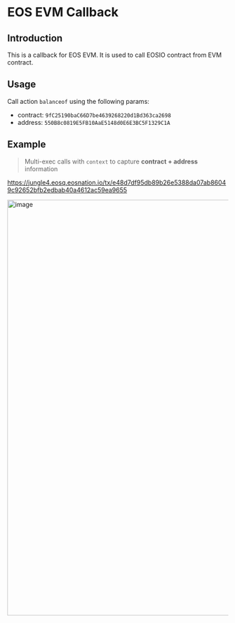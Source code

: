 # EOS EVM Callback

## Introduction

This is a callback for EOS EVM. It is used to call EOSIO contract from EVM contract.

## Usage

Call action `balanceof` using the following params:

- contract: `9fC25190baC66D7be4639268220d1Bd363ca2698`
- address: `550B8c0819E5FB10AaE5148d0E6E3BC5F1329C1A`

## Example

> Multi-exec calls with `context` to capture **contract + address** information

https://jungle4.eosq.eosnation.io/tx/e48d7df95db89b26e5388da07ab86049c92652bfb2edbab40a4612ac59ea9655

<img width="948" alt="image" src="https://github.com/eosnetworkfoundation/eos-evm-callback/assets/550895/af78d4a1-2520-4684-83da-768e59196616">
